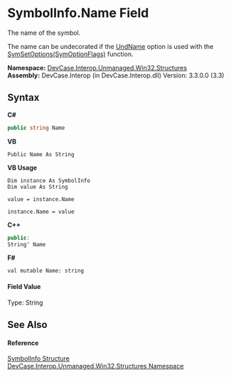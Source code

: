 # SymbolInfo.Name Field
 

The name of the symbol. 

 The name can be undecorated if the <a href="T_DevCase_Interop_Unmanaged_Win32_Enums_SymOptionFlags">UndName</a> option is used with the <a href="M_DevCase_Interop_Unmanaged_Win32_NativeMethods_SymSetOptions">SymSetOptions(SymOptionFlags)</a> function.

**Namespace:**&nbsp;<a href="N_DevCase_Interop_Unmanaged_Win32_Structures">DevCase.Interop.Unmanaged.Win32.Structures</a><br />**Assembly:**&nbsp;DevCase.Interop (in DevCase.Interop.dll) Version: 3.3.0.0 (3.3)

## Syntax

**C#**<br />
``` C#
public string Name
```

**VB**<br />
``` VB
Public Name As String
```

**VB Usage**<br />
``` VB Usage
Dim instance As SymbolInfo
Dim value As String

value = instance.Name

instance.Name = value
```

**C++**<br />
``` C++
public:
String^ Name
```

**F#**<br />
``` F#
val mutable Name: string
```


#### Field Value
Type: String

## See Also


#### Reference
<a href="T_DevCase_Interop_Unmanaged_Win32_Structures_SymbolInfo">SymbolInfo Structure</a><br /><a href="N_DevCase_Interop_Unmanaged_Win32_Structures">DevCase.Interop.Unmanaged.Win32.Structures Namespace</a><br />